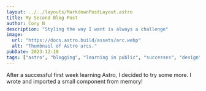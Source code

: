```yaml
---
layout: ../../layouts/MarkdownPostLayout.astro
title: My Second Blog Post
author: Cory N
description: "Styling the way I want is always a challenge"
image:
  url: "https://docs.astro.build/assets/arc.webp"
  alt: "Thumbnail of Astro arcs."
pubDate: 2023-12-18
tags: ["astro", "blogging", "learning in public", "successes", "design"]
---
```


After a successful first week learning Astro, I decided to try some more. I wrote and imported a small component from memory!
